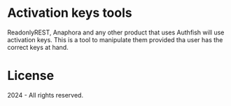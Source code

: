 # Activation keys tools

ReadonlyREST, Anaphora and any other product that uses Authfish will use activation keys. This is a tool to manipulate them provided tha user has the correct keys at hand.


# License
2024 - All rights reserved.
